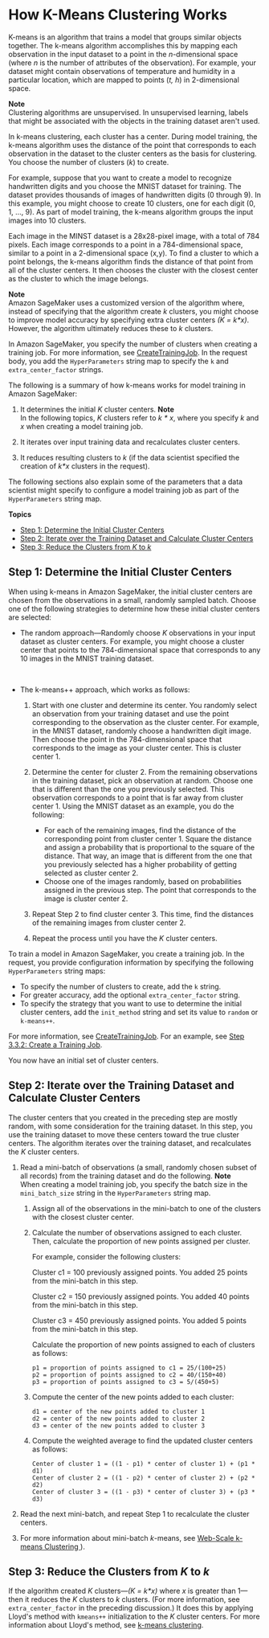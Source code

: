 # How K\-Means Clustering Works<a name="algo-kmeans-tech-notes"></a>

K\-means is an algorithm that trains a model that groups similar objects together\. The k\-means algorithm accomplishes this by mapping each observation in the input dataset to a point in the *n*\-dimensional space \(where *n* is the number of attributes of the observation\)\. For example, your dataset might contain observations of temperature and humidity in a particular location, which are mapped to points \(*t, h*\) in 2\-dimensional space\. 

**Note**  
Clustering algorithms are unsupervised\. In unsupervised learning, labels that might be associated with the objects in the training dataset aren't used\. 

In k\-means clustering, each cluster has a center\. During model training, the k\-means algorithm uses the distance of the point that corresponds to each observation in the dataset to the cluster centers as the basis for clustering\. You choose the number of clusters \(*k*\) to create\. 

For example, suppose that you want to create a model to recognize handwritten digits and you choose the MNIST dataset for training\. The dataset provides thousands of images of handwritten digits \(0 through 9\)\. In this example, you might choose to create 10 clusters, one for each digit \(0, 1, …, 9\)\. As part of model training, the k\-means algorithm groups the input images into 10 clusters\.

Each image in the MINST dataset is a 28x28\-pixel image, with a total of 784 pixels\. Each image corresponds to a point in a 784\-dimensional space, similar to a point in a 2\-dimensional space \(x,y\)\. To find a cluster to which a point belongs, the k\-means algorithm finds the distance of that point from all of the cluster centers\. It then chooses the cluster with the closest center as the cluster to which the image belongs\. 

**Note**  
Amazon SageMaker uses a customized version of the algorithm where, instead of specifying that the algorithm create *k* clusters, you might choose to improve model accuracy by specifying extra cluster centers *\(K = k\*x\)*\. However, the algorithm ultimately reduces these to *k* clusters\.

In Amazon SageMaker, you specify the number of clusters when creating a training job\. For more information, see [CreateTrainingJob](API_CreateTrainingJob.md)\. In the request body, you add the `HyperParameters` string map to specify the `k` and `extra_center_factor` strings\.

The following is a summary of how k\-means works for model training in Amazon SageMaker:

1. It determines the initial *K* cluster centers\. 
**Note**  
In the following topics, *K* clusters refer to *k \* x*, where you specify *k* and *x* when creating a model training job\. 

1. It iterates over input training data and recalculates cluster centers\.

1. It reduces resulting clusters to *k* \(if the data scientist specified the creation of *k\*x* clusters in the request\)\. 

The following sections also explain some of the parameters that a data scientist might specify to configure a model training job as part of the `HyperParameters` string map\. 

**Topics**
+ [Step 1: Determine the Initial Cluster Centers](#kmeans-step1)
+ [Step 2: Iterate over the Training Dataset and Calculate Cluster Centers](#kmeans-step2)
+ [Step 3: Reduce the Clusters from *K* to *k*](#kmeans-step3)

## Step 1: Determine the Initial Cluster Centers<a name="kmeans-step1"></a>

When using k\-means in Amazon SageMaker, the initial cluster centers are chosen from the observations in a small, randomly sampled batch\. Choose one of the following strategies to determine how these initial cluster centers are selected:
+ The random approach—Randomly choose *K* observations in your input dataset as cluster centers\. For example, you might choose a cluster center that points to the 784\-dimensional space that corresponds to any 10 images in the MNIST training dataset\.

   
+ The k\-means\+\+ approach, which works as follows: 

  1. Start with one cluster and determine its center\. You randomly select an observation from your training dataset and use the point corresponding to the observation as the cluster center\. For example, in the MNIST dataset, randomly choose a handwritten digit image\. Then choose the point in the 784\-dimensional space that corresponds to the image as your cluster center\. This is cluster center 1\.

  1. Determine the center for cluster 2\. From the remaining observations in the training dataset, pick an observation at random\. Choose one that is different than the one you previously selected\. This observation corresponds to a point that is far away from cluster center 1\. Using the MNIST dataset as an example, you do the following:
     + For each of the remaining images, find the distance of the corresponding point from cluster center 1\. Square the distance and assign a probability that is proportional to the square of the distance\. That way, an image that is different from the one that you previously selected has a higher probability of getting selected as cluster center 2\. 
     + Choose one of the images randomly, based on probabilities assigned in the previous step\. The point that corresponds to the image is cluster center 2\.

  1. Repeat Step 2 to find cluster center 3\. This time, find the distances of the remaining images from cluster center 2\.

  1. Repeat the process until you have the *K* cluster centers\.

To train a model in Amazon SageMaker, you create a training job\. In the request, you provide configuration information by specifying the following `HyperParameters` string maps:
+ To specify the number of clusters to create, add the `k` string\.
+ For greater accuracy, add the optional `extra_center_factor` string\. 
+ To specify the strategy that you want to use to determine the initial cluster centers, add the `init_method` string and set its value to `random` or `k-means++`\.

For more information, see [CreateTrainingJob](API_CreateTrainingJob.md)\. For an example, see [Step 3\.3\.2: Create a Training Job](ex1-train-model-create-training-job.md)\. 

You now have an initial set of cluster centers\. 

## Step 2: Iterate over the Training Dataset and Calculate Cluster Centers<a name="kmeans-step2"></a>

The cluster centers that you created in the preceding step are mostly random, with some consideration for the training dataset\. In this step, you use the training dataset to move these centers toward the true cluster centers\. The algorithm iterates over the training dataset, and recalculates the *K* cluster centers\.

1. Read a mini\-batch of observations \(a small, randomly chosen subset of all records\) from the training dataset and do the following\. 
**Note**  
When creating a model training job, you specify the batch size in the `mini_batch_size` string in the `HyperParameters` string map\. 

   1. Assign all of the observations in the mini\-batch to one of the clusters with the closest cluster center\.

   1. Calculate the number of observations assigned to each cluster\. Then, calculate the proportion of new points assigned per cluster\.

      For example, consider the following clusters:

      Cluster c1 = 100 previously assigned points\. You added 25 points from the mini\-batch in this step\.

      Cluster c2 = 150 previously assigned points\. You added 40 points from the mini\-batch in this step\.

      Cluster c3 = 450 previously assigned points\. You added 5 points from the mini\-batch in this step\.

      Calculate the proportion of new points assigned to each of clusters as follows:

      ```
      p1 = proportion of points assigned to c1 = 25/(100+25)
      p2 = proportion of points assigned to c2 = 40/(150+40)
      p3 = proportion of points assigned to c3 = 5/(450+5)
      ```

   1. Compute the center of the new points added to each cluster:

      ```
      d1 = center of the new points added to cluster 1
      d2 = center of the new points added to cluster 2
      d3 = center of the new points added to cluster 3
      ```

   1. Compute the weighted average to find the updated cluster centers as follows:

      ```
      Center of cluster 1 = ((1 - p1) * center of cluster 1) + (p1 * d1)
      Center of cluster 2 = ((1 - p2) * center of cluster 2) + (p2 * d2)
      Center of cluster 3 = ((1 - p3) * center of cluster 3) + (p3 * d3)
      ```

1. Read the next mini\-batch, and repeat Step 1 to recalculate the cluster centers\. 

1. For more information about mini\-batch *k*\-means, see [Web\-Scale k\-means Clustering ](https://www.eecs.tufts.edu/~dsculley/papers/fastkmeans.pdf)\)\.

## Step 3: Reduce the Clusters from *K* to *k*<a name="kmeans-step3"></a>

If the algorithm created *K* clusters—*\(K = k\*x\)* where *x* is greater than 1—then it reduces the *K* clusters to *k* clusters\. \(For more information, see `extra_center_factor` in the preceding discussion\.\) It does this by applying Lloyd's method with `kmeans++` initialization to the *K* cluster centers\. For more information about Lloyd's method, see [k\-means clustering](https://pdfs.semanticscholar.org/0074/4cb7cc9ccbbcdadbd5ff2f2fee6358427271.pdf)\. 